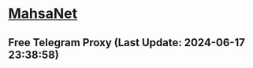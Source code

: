 
# [MahsaNet](https://t.me/mahsa_net)
## Free Telegram Proxy (Last Update: 2024-06-17 23:38:58)

    